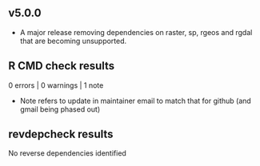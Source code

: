 ## v5.0.0
* A major release removing dependencies on raster, sp, rgeos and rgdal that are becoming unsupported.

## R CMD check results

0 errors | 0 warnings | 1 note

* Note refers to update in maintainer email to match that for github (and gmail being phased out)

## revdepcheck results

No reverse dependencies identified

